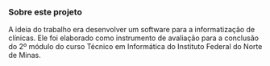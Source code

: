 ### Sobre este projeto

A ideia do trabalho era desenvolver um software para a informatização de clínicas. Ele foi elaborado como instrumento de avaliação para a conclusão do 2º módulo do curso Técnico em Informática do Instituto Federal do Norte de Minas.
